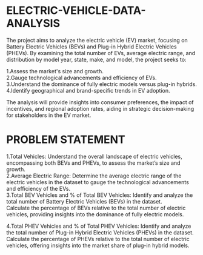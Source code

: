 # ELECTRIC-VEHICLE-DATA-ANALYSIS
The project aims to analyze the electric vehicle (EV) market, focusing on Battery Electric Vehicles (BEVs) and Plug-in Hybrid Electric Vehicles (PHEVs). By examining the total number of EVs, average electric range, and distribution by model year, state, make, and model, the project seeks to:

1.Assess the market's size and growth.
<br>
2.Gauge technological advancements and efficiency of EVs.
<br>
3.Understand the dominance of fully electric models versus plug-in hybrids.
<br>
4.Identify geographical and brand-specific trends in EV adoption.

The analysis will provide insights into consumer preferences, the impact of incentives, and regional adoption rates, aiding in strategic decision-making for stakeholders in the EV market.

# PROBLEM STATEMENT
1.Total Vehicles: Understand the overall landscape of electric vehicles, encompassing both BEVs and PHEVs, to assess the market’s size and growth.<br>
2.Average Electric Range: Determine the average electric range of the electric vehicles in the dataset to gauge the technological advancements and efficiency of the EVs.<br>
3.Total BEV Vehicles and % of Total BEV Vehicles: Identify and analyze the total number of Battery Electric Vehicles (BEVs) in the dataset.
<br>
Calculate the percentage of BEVs relative to the total number of electric vehicles, providing insights into the dominance of fully electric models.


4.Total PHEV Vehicles and % of Total PHEV Vehicles: Identify and analyze the total number of Plug-in Hybrid Electric Vehicles (PHEVs) in the dataset.
Calculate the percentage of PHEVs relative to the total number of electric vehicles, offering insights into the market share of plug-in hybrid models.
